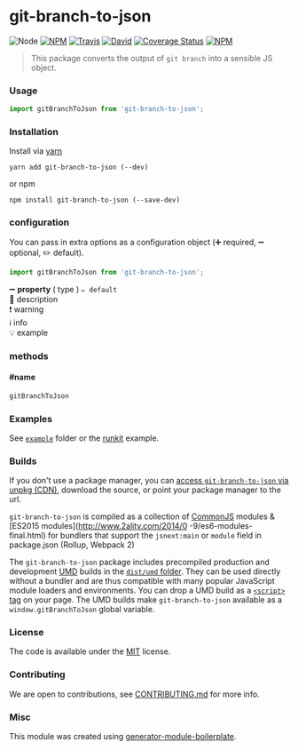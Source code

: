 # git-branch-to-json

![Node](https://img.shields.io/node/v/git-branch-to-json.svg?style=flat-square)
[![NPM](https://img.shields.io/npm/v/git-branch-to-json.svg?style=flat-square)](https://www.npmjs.com/package/git-branch-to-json)
[![Travis](https://img.shields.io/travis/DamnedScholar/git-branch-to-json/master.svg?style=flat-square)](https://travis-ci.org/DamnedScholar/git-branch-to-json)
[![David](https://img.shields.io/david/DamnedScholar/git-branch-to-json.svg?style=flat-square)](https://david-dm.org/DamnedScholar/git-branch-to-json)
[![Coverage Status](https://img.shields.io/coveralls/DamnedScholar/git-branch-to-json.svg?style=flat-square)](https://coveralls.io/github/DamnedScholar/git-branch-to-json)
[![NPM](https://img.shields.io/npm/dt/git-branch-to-json.svg?style=flat-square)](https://www.npmjs.com/package/git-branch-to-json)

> This package converts the output of `git branch` into a sensible JS object.

### Usage

```js
import gitBranchToJson from 'git-branch-to-json';

```

### Installation

Install via [yarn](https://github.com/yarnpkg/yarn)

	yarn add git-branch-to-json (--dev)

or npm

	npm install git-branch-to-json (--save-dev)


### configuration

You can pass in extra options as a configuration object (➕ required, ➖ optional, ✏️ default).

```js
import gitBranchToJson from 'git-branch-to-json';

```

➖ **property** ( type ) ` ✏️ default `
<br/> 📝 description
<br/> ❗️ warning
<br/> ℹ️ info
<br/> 💡 example

### methods

#### #name

```js
gitBranchToJson

```

### Examples

See [`example`](example/script.js) folder or the [runkit](https://runkit.com/DamnedScholar/git-branch-to-json) example.

### Builds

If you don't use a package manager, you can [access `git-branch-to-json` via unpkg (CDN)](https://unpkg.com/git-branch-to-json/), download the source, or point your package manager to the url.

`git-branch-to-json` is compiled as a collection of [CommonJS](http://webpack.github.io/docs/commonjs.html) modules & [ES2015 modules](http://www.2ality.com/2014/0
  -9/es6-modules-final.html) for bundlers that support the `jsnext:main` or `module` field in package.json (Rollup, Webpack 2)

The `git-branch-to-json` package includes precompiled production and development [UMD](https://github.com/umdjs/umd) builds in the [`dist/umd` folder](https://unpkg.com/git-branch-to-json/dist/umd/). They can be used directly without a bundler and are thus compatible with many popular JavaScript module loaders and environments. You can drop a UMD build as a [`<script>` tag](https://unpkg.com/git-branch-to-json) on your page. The UMD builds make `git-branch-to-json` available as a `window.gitBranchToJson` global variable.

### License

The code is available under the [MIT](LICENSE) license.

### Contributing

We are open to contributions, see [CONTRIBUTING.md](CONTRIBUTING.md) for more info.

### Misc

This module was created using [generator-module-boilerplate](https://github.com/duivvv/generator-module-boilerplate).
